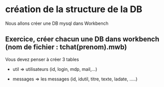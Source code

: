 # création de la structure de la DB
Nous allons créer une DB mysql dans Workbench
## Exercice, créer chacun une DB dans workbench (nom de fichier : tchat(prenom).mwb)
Vous devez penser à créer 3 tables

- util => utilisateurs (id, login, mdp, mail,...)

- messages => les messages (id, idutil, titre, texte, ladate, .....)

